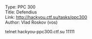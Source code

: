 Type: PPC 300  
Title: Defendius  
Link: <http://hackyou.ctf.su/tasks/ppc300>  
Author: Vlad Roskov (vos)

telnet hackyou-ppc300.ctf.su 11111
